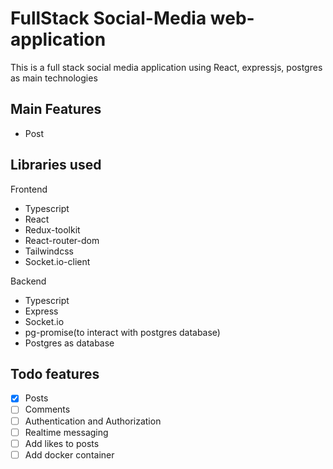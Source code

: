 # FullStack Social-Media web-application

This is a full stack social media application using React, expressjs, postgres as main technologies

## Main Features
* Post

## Libraries used
Frontend
* Typescript
* React
* Redux-toolkit
* React-router-dom
* Tailwindcss
* Socket.io-client

Backend
* Typescript
* Express
* Socket.io
* pg-promise(to interact with postgres database)
* Postgres as database

## Todo features
- [x] Posts
- [ ] Comments
- [ ] Authentication and Authorization
- [ ] Realtime messaging
- [ ] Add likes to posts
- [ ] Add docker container
